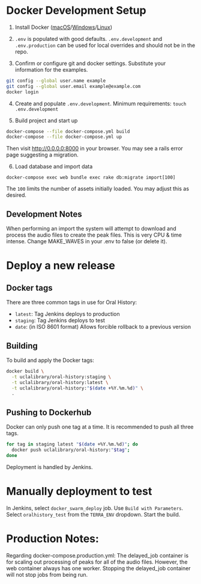 # Docker Development Setup

1) Install Docker ([macOS][DAM]/[Windows][DAW]/[Linux][DAL])

2) `.env` is populated with good defaults. `.env.development` and
`.env.production` can be used for local overrides and should not be in the
repo.

3) Confirm or configure git and docker settings.  Substitute your information
for the examples.
``` bash
git config --global user.name example
git config --global user.email example@example.com
docker login
```

4) Create and populate `.env.development`.
   Minimum requirements: `touch .env.development`

5) Build project and start up

``` bash
docker-compose --file docker-compose.yml build
docker-compose --file docker-compose.yml up
```

Then visit http://0.0.0.0:8000 in your browser. You may see a rails error page
suggesting a migration.

6) Load database and import data

```
docker-compose exec web bundle exec rake db:migrate import[100]
```

The `100` limits the number of assets initially loaded. You may adjust this as
desired. 

## Development Notes
When performing an import the system will attempt to download and process the audio files to create the peak files. This is very CPU & time intense. Change MAKE_WAVES in your .env to false (or delete it).

# Deploy a new release

## Docker tags

There are three common tags in use for Oral History:
- `latest`: Tag Jenkins deploys to production
- `staging`: Tag Jenkins deploys to test
- `date`: (in ISO 8601 format) Allows forcible rollback to a previous version

## Building

To build and apply the Docker tags:

``` bash
docker build \
  -t uclalibrary/oral-history:staging \
  -t uclalibrary/oral-history:latest \
  -t uclalibrary/oral-history:"$(date +%Y.%m.%d)" \
  .
```

## Pushing to Dockerhub

Docker can only push one tag at a time. It is recommended to push all three
tags.

``` bash
for tag in staging latest "$(date +%Y.%m.%d)"; do
  docker push uclalibrary/oral-history:"$tag";
done
```

Deployment is handled by Jenkins.

# Manually deployment to test

In Jenkins, select `docker_swarm_deploy` job. Use `Build with Parameters`. Select `oralhistory_test` from the `TERRA_ENV` dropdown. Start the build.

# Production Notes:

Regarding docker-compose.production.yml: The delayed_job container is for scaling out processing of peaks for all of the audio files.
However, the web container always has one worker. Stopping the delayed_job container will not stop jobs from being run.

<!-- References -->

[DAM]: https://docs.docker.com/docker-for-mac/install/
[DAW]: https://docs.docker.com/docker-for-windows/install/
[DAL]: https://docs.docker.com/engine/install/
